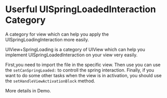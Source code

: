 # Userful UISpringLoadedInteraction Category
A category for view which can help you apply the UISpringLoadingInteraction more easily.

UIView+SpringLoading is a category of UIView which can help you implement UISpringLoadedInteraction on your view very easily.

First,you need to import the file in the specific view. Then use you can use the ```setCanSpringLoaded:``` to controll the spring interaction. Finally, if you want to do some other tasks when the view is in activation, you should use the ```setHandleViewActivationBlock``` method.

More details in Demo.
